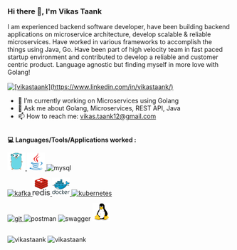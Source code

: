 ### Hi there 👋, I'm Vikas Taank

<p align="left">
I am experienced backend software developer, have been building backend applications on microservice architecture, develop scalable & reliable microservices.
Have worked in various frameworks to accomplish the things using Java, Go. Have been part of high velocity team in fast paced startup environment and contributed to develop a reliable and customer centric product.
Language agnostic but finding myself in more love with Golang!    
</p>

<p align="left">
    <a href="https://www.linkedin.com/in/vikastaank/" target="blank"><img align="center" src="https://upload.wikimedia.org/wikipedia/commons/c/ca/LinkedIn_logo_initials.png" alt="[vikastaank](https://www.linkedin.com/in/vikastaank/)" height="30" width="30" /></a>
</p>

- 🔭 I’m currently working on Microservices using Golang
- 💬 Ask me about Golang, Microservices, REST API, Java
- 📫 How to reach me: vikas.taank12@gmail.com

<h2 align="left"></h2>

<p align="left"> <b> 💻 Languages/Tools/Applications worked : </b>
    
<a href="https://golang.org" target="_blank"> <img src="https://raw.githubusercontent.com/devicons/devicon/master/icons/go/go-original.svg" alt="go" width="40" height="40"/> </a>
<a href="https://www.java.com" target="_blank"> <img src="https://raw.githubusercontent.com/devicons/devicon/master/icons/java/java-original.svg" alt="java" width="40" height="40"/> </a>
<img src="https://www.mysql.com/common/logos/logo-mysql-170x115.png" alt="mysql" width="40" height="40"/>
    
<a href="https://kafka.apache.org/" target="_blank"> <img src="https://www.vectorlogo.zone/logos/apache_kafka/apache_kafka-icon.svg" alt="kafka" width="40" height="40"/> </a>
<a href="https://redis.io" target="_blank"> <img src="https://raw.githubusercontent.com/devicons/devicon/master/icons/redis/redis-original-wordmark.svg" alt="redis" width="40" height="40"/> </a> 
<a href="https://www.docker.com/" target="_blank"> <img src="https://raw.githubusercontent.com/devicons/devicon/master/icons/docker/docker-original-wordmark.svg" alt="docker" width="40" height="40"/> </a> 
<a href="https://kubernetes.io" target="_blank"> <img src="https://www.vectorlogo.zone/logos/kubernetes/kubernetes-icon.svg" alt="kubernetes" width="40" height="40"/> </a>
    
<a href="https://git-scm.com/" target="_blank"> <img src="https://www.vectorlogo.zone/logos/git-scm/git-scm-icon.svg" alt="git" width="40" height="40"/> </a> 
<img src="https://www.svgrepo.com/download/354202/postman-icon.svg" alt="postman" width="40" height="40"/> 
<img src="https://upload.wikimedia.org/wikipedia/commons/a/ab/Swagger-logo.png" alt="swagger" width="40" height="40"/> 
<a href="https://www.linux.org/" target="_blank"> <img src="https://raw.githubusercontent.com/devicons/devicon/master/icons/linux/linux-original.svg" alt="linux" width="40" height="40"/> </a>

</p>

<h2 align="left"></h2>

<p align="left">
    <img src="https://github-profile-summary-cards.vercel.app/api/cards/profile-details?username=vikastaank&theme=nord_bright" alt="vikastaank" />
    <img src="https://github-profile-summary-cards.vercel.app/api/cards/stats?username=vikastaank&theme=nord_bright" alt="vikastaank" />
</p>
